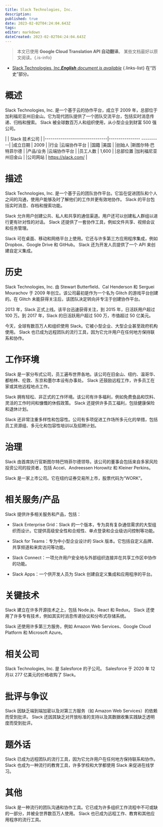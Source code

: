 ```yaml
---
title: Slack Technologies, Inc.
description: 
published: true
date: 2023-02-02T04:24:04.643Z
tags: 
editor: markdown
dateCreated: 2023-02-02T04:24:04.643Z
---
```


> 本文已使用 **Google Cloud Translation API 自动翻译**。
某些文档最好以原文阅读。{.is-info}



- [Slack Technologies, Inc.***English** document is available*](/en/Knowledge-base/Dictionary/Company/slack-technologies-inc-)
{.links-list}
 在“历史”部分。

# 概述

Slack Technologies, Inc. 是一个基于云的协作平台，成立于 2009 年，总部位于加利福尼亚州旧金山。它为现代团队提供了一个团队交流平台，包括实时消息传递、归档和搜索。 Slack 被全球数百万人和组织使用，从小型企业到财富 500 强公司。

| | Slack 技术公司 |
|--------------------------------|---------------- ----------|
|成立日期 | 2009 |
|行业 |云端协作平台 |
|国籍 |美国 |
|创始人 |斯图尔特·巴特菲尔德 |
|产品/业务 |云端协作平台 |
|员工人数 | 1,600 |
|总部位置 |加利福尼亚州旧金山 |
|公司网站 | https://slack.com/ |

# 描述

Slack Technologies, Inc. 是一个基于云的团队协作平台。它旨在促进团队和个人之间的沟通，使用户能够及时了解他们的工作并更有效地协作。 Slack 的平台包括实时消息、存档和搜索功能。

Slack 允许用户创建公共、私人和共享的通信渠道。用户还可以创建私人群组以进行更有针对性的对话。 Slack 还提供了一套协作工具，例如文件共享、视频会议和任务管理。

Slack 可在桌面、移动和网络平台上使用。它还与许多第三方应用程序集成，例如 Dropbox、Google Drive 和 GitHub。 Slack 还为开发人员提供了一个 API 来创建自定义集成。

# 历史

Slack Technologies, Inc. 由 Stewart Butterfield、Cal Henderson 和 Serguei Mourachov 于 2009 年创立。该公司最初是作为一个名为 Glitch 的游戏平台创建的。在 Glitch 未能获得关注后，该团队决定转向并专注于创建协作平台。

2013 年，Slack 正式上线。该平台迅速获得关注，到 2015 年，日活跃用户超过 100 万。到 2017 年，Slack 的日活跃用户超过 500 万，市值超过 50 亿美元。

今天，全球有数百万人和组织使用 Slack。它被小型企业、大型企业甚至政府机构使用。 Slack 也已成为远程团队的流行工具，因为它允许用户在任何地方保持联系和协作。

# 工作环境

Slack 是一家分布式公司，员工遍布世界各地。该公司在旧金山、纽约、温哥华、都柏林、伦敦、东京和墨尔本设有办事处。 Slack 还鼓励远程工作，许多员工在家或其他远程地点工作。

Slack 拥有轻松、非正式的工作环境。该公司有许多福利，例如免费食品和饮料、灵活的工作时间和慷慨的休假政策。 Slack 还提供许多员工福利，包括健康保险和退休计划。

Slack 还非常注重多样性和包容性。公司有多项促进工作场所多元化的举措，包括员工资源组、多元化和包容性培训以及招聘计划。

# 治理

Slack 由首席执行官斯图尔特巴特菲尔德领导。该公司的董事会包括来自多家风险投资公司的投资者，包括 Accel、Andreessen Horowitz 和 Kleiner Perkins。

Slack 是一家上市公司。它在纽约证券交易所上市，股票代码为“WORK”。

# 相关服务/产品

Slack 提供许多相关服务和产品，包括：

- Slack Enterprise Grid：Slack 的一个版本，专为具有复杂通信需求的大型组织而设计。它提供高级安全性和合规性、单点登录和企业级访问控制等功能。

- Slack for Teams：专为中小型企业设计的 Slack 版本。它包括自定义品牌、共享频道和来宾访问等功能。

- Slack Connect：一项允许用户安全地与外部组织连接并在共享工作区中协作的功能。

- Slack Apps：一个供开发人员为 Slack 创建自定义集成和应用程序的平台。

# 关键技术

Slack 建立在许多开源技术之上，包括 Node.js、React 和 Redux。 Slack 还使用了许多专有技术，例如其实时消息传递协议和分布式存储系统。

Slack 还使用许多第三方服务，例如 Amazon Web Services、Google Cloud Platform 和 Microsoft Azure。

# 相关公司

Slack Technologies, Inc. 是 Salesforce 的子公司。 Salesforce 于 2020 年 12 月以 277 亿美元的价格收购了 Slack。

# 批评与争议

Slack 因缺乏端到端加密以及对第三方服务（如 Amazon Web Services）的依赖而受到批评。 Slack 还因其缺乏对开放标准的支持以及其数据收集实践缺乏透明度而受到批评。

# 题外话

Slack 已成为远程团队的流行工具，因为它允许用户在任何地方保持联系和协作。 Slack 也成为一种流行的教育工具，许多学校和大学都使用 Slack 来促进在线学习。

# 其他

Slack 是一种流行的团队沟通和协作工具。它已成为许多组织工作流程中不可或缺的一部分，并被全世界数百万人使用。 Slack 也已成为远程工作、教育和其他应用程序的流行工具。